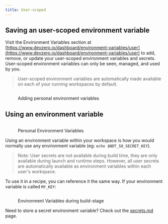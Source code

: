 ```yaml
---
title: User-scoped
---
```


## Saving an user-scoped environment variable

Visit the Environment Variables section at [https://www.devzero.io/dashboard/environment-variables/user](https://www.devzero.io/dashboard/environment-variables/user) to add, remove, or update your user-scoped environment variables and secrets. User-scoped environment variables can only be seen, managed, and used by you.

> User-scoped environment variables are automatically made available on each of your running workspaces by default.

<figure><img src="../.gitbook/assets/Personal variables.gif" alt=""><figcaption><p>Adding personal environment variables</p></figcaption></figure>

## Using an environment variable

<figure><img src="../.gitbook/assets/Update environment variables (1).png" alt=""><figcaption><p>Personal Environment Variables</p></figcaption></figure>

Using an environment variable within your workspace is how you would normally use any environment variable (eg: `echo $NOT_SO_SECRET_KEY`).

> Note: User secrets are not available during build time, they are only available during launch and runtime steps. However, all user secrets are automatically available as environment variables within each user's workspace.

To use it in a recipe, you can reference it the same way. If your environment variable is called `MY_KEY`:

<figure><img src="../.gitbook/assets/env-var-in-build.png" alt=""><figcaption><p>Environment Variables during build-stage</p></figcaption></figure>

Need to store a secret environment variable? Check out the [secrets.md](secrets.md "mention") page.
